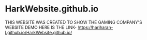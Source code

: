 # HarkWebsite.github.io
 THIS WEBSITE WAS CREATED TO SHOW THE GAMING COMPANY'S WEBSITE DEMO
     HERE IS THE LINK- https://hariharan-l.github.io/HarkWebsite.github.io/
